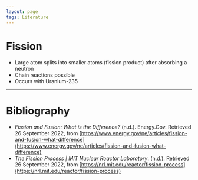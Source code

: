```yaml
---
layout: page
tags: Literature 
---
```


# Fission

- Large atom splits into smaller atoms (fission product) after absorbing a neutron
- Chain reactions possible
- Occurs with Uranium-235

---

# Bibliography

- _Fission and Fusion: What is the Difference?_ (n.d.). Energy.Gov. Retrieved 26 September 2022, from [https://www.energy.gov/ne/articles/fission-and-fusion-what-difference](https://www.energy.gov/ne/articles/fission-and-fusion-what-difference)
- _The Fission Process | MIT Nuclear Reactor Laboratory_. (n.d.). Retrieved 26 September 2022, from [https://nrl.mit.edu/reactor/fission-process](https://nrl.mit.edu/reactor/fission-process)